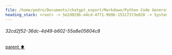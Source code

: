 ```yaml
---
file: /home/pedro/Documents/chatgpt_export/Markdown/Python Code Generation Library.md
heading_stack: <root> -> 5e2d029b-e4cd-4f71-9b9b-15317373e828 -> System -> 50a6fed2-65a3-4235-91ed-2c00215cec97 -> System -> aaa2063b-23c7-42d9-b287-311538c31118 -> User -> 710651c1-43f4-4b45-b5e6-22695d6862e9 -> Assistant -> Data Model Design -> Code Generation -> Composability -> Async Support -> Error Handling -> aaa28848-1b1d-44cc-8317-8dcb3aed632f -> User -> 80836b80-1e80-4524-ab4b-a65a2c04279a -> Assistant -> aaa2aea4-4a13-4875-8299-9d8064eb6bf9 -> User -> e1f26923-cf49-4b0b-8e5d-e914e804d767 -> Assistant -> 74c2a5f9-e953-4d50-a746-09c6b8848142 -> System -> b75949d9-7a8b-4d28-a60c-2f8ac25573c6 -> Assistant -> 78a8268b-78cc-4933-aa82-3493e4a62c6c -> System -> f1a444ee-5c7f-4899-a6cd-f1098c4fec0e -> Assistant -> d4c5a4b7-6874-4489-9b12-3b187ed516a6 -> System -> 6f167228-f862-4e44-a33c-a88f4430e325 -> Assistant -> 88cd5d23-51db-44d6-a7f1-97b9b67fc041 -> Assistant -> 77ca74a6-3a62-4044-8fe6-96667cd3712a -> System -> 32cd2f52-36dc-4d49-b602-55a8e05604c8
---
```

###### 32cd2f52-36dc-4d49-b602-55a8e05604c8
[parent ⬆️](#77ca74a6-3a62-4044-8fe6-96667cd3712a)
